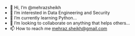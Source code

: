 - 👋 Hi, I’m @mehrazsheikh
- 👀 I’m interested in Data Engineering and Security
- 🌱 I’m currently learning Python...
- 💞️ I’m looking to collaborate on anything that helps others...
- 📫 How to reach me mehraz.sheikh@gmail.com

<!---
mehrazsheikh/mehrazsheikh is a ✨ special ✨ repository because its `README.md` (this file) appears on your GitHub profile.
You can click the Preview link to take a look at your changes.
--->
